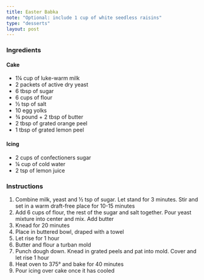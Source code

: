 ```yaml
---
title: Easter Babka
note: "Optional: include 1 cup of white seedless raisins"
type: "desserts"
layout: post
---
```


### Ingredients

#### Cake

- 1&frac14; cup of luke-warm milk
- 2 packets of active dry yeast
- 6 tbsp of sugar
- 6 cups of flour
- &frac12; tsp of salt
- 10 egg yolks
- &#xBE; pound + 2 tbsp of butter
- 2 tbsp of grated orange peel
- 1 tbsp of grated lemon peel

#### Icing

- 2 cups of confectioners sugar
- &frac14; cup of cold water
- 2 tsp of lemon juice

### Instructions

1. Combine milk, yeast and &frac12; tsp of sugar. Let stand for 3 minutes. Stir and set in a warm draft-free place for 10-15 minutes
2. Add 6 cups of flour, the rest of the sugar and salt together. Pour yeast mixture into center and mix. Add butter
3. Knead for 20 minutes
4. Place in buttered bowl, draped with a towel
5. Let rise for 1 hour
6. Butter and flour a turban mold
7. Punch dough down. Knead in grated peels and pat into mold. Cover and let rise 1 hour
8. Heat oven to 375&deg; and bake for 40 minutes
9. Pour icing over cake once it has cooled